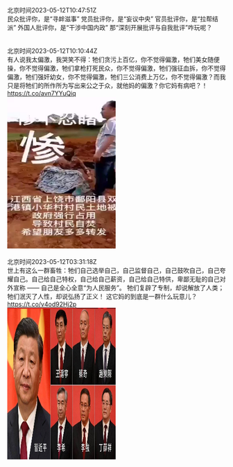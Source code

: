 北京时间2023-05-12T10:47:51Z<br>民众批评你，是“寻衅滋事”
党员批评你，是“妄议中央”
官员批评你，是“拉帮结派”
外国人批评你，是“干涉中国内政”
那“深刻开展批评与自我批评”咋玩呢？<br><br><br>北京时间2023-05-12T10:10:44Z<br>有人说我太偏激，我哭笑不得：牠们贪污上百亿，你不觉得偏激，牠们美女随便操，你不觉得偏激，牠们拿枪打死民众，你不觉得偏激，牠们强征血拆，你不觉得偏激，牠们强奸幼女，你不觉得偏激，牠们三公消费上万亿，你不觉得偏激？而我只是将牠们的所作所为写出来公之于众，就他妈的偏激？你它妈有病吧？！ https://t.co/avn7YYuQiq<br><img src='/temp/video/2023/u-Month-5/n-Day-12/DanQing1953/1656844324456345601_0.jpg' width='250' height='350'><br><br>北京时间2023-05-12T03:31:18Z<br>世上有这么一群畜牲：牠们自己选举自己，自己监督自己，自己鼓吹自己，自己夸耀自己。自己给自己特权，自己给自己薪资，自己给自己特供，卑鄙无耻的自己对外宣称 —— 自己是全心全意“为人民服务”。
牠们复辟了专制，却说解放了人类；
牠们泯灭了人性，却说弘扬了正义！
这它妈的到底是一群什么玩意儿？ https://t.co/v4od92Hj2p<br><img src='/temp/image/2023/u-Month-5/1656743805117251584_0.jpg' width='250' height='350'><br><br>